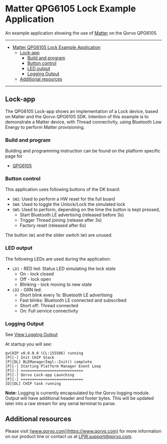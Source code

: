 # Matter QPG6105 Lock Example Application

An example application showing the use of
[Matter](https://github.com/project-chip/connectedhomeip) on the Qorvo QPG6105.

---

- [Matter QPG6105 Lock Example Application](#matter-qpg6105-lock-example-application)
  - [Lock-app](#lock-app)
    - [Build and program](#build-and-program)
    - [Button control](#button-control)
    - [LED output](#led-output)
    - [Logging Output](#logging-output)
  - [Additional resources](#additional-resources)

---

## Lock-app

The QPG6105 Lock-app shows an implementation of a Lock device, based on
Matter and the Qorvo QPG6105 SDK. Intention of this example is to demonstrate a Matter
device, with Thread connectivity, using Bluetooth Low Energy to perform Matter provisioning.

### Build and program

Building and programming instruction can be found on the platform specific page for

- [QPG6105](../../qpg6105/doc/README.md)

### Button control

This application uses following buttons of the DK board:

- `SW2`: Used to perform a HW reset for the full board
- `SW4`: Used to toggle the Unlock/Lock the simulated lock
- `SW5`: Used to perform, depending on the time the button is kept pressed,
  - Start Bluetooth LE advertising (released before 3s)
  - Trigger Thread joining (release after 3s)
  - Factory reset (released after 6s)

The button `SW1` and the slider switch `SW3` are unused.

### LED output

The following LEDs are used during the application:

- `LD1` - RED led: Status LED simulating the lock state
  - On - lock closed
  - Off - lock open
  - Blinking - lock moving to new state
- `LD2` - GRN led:
  - Short blink every 1s: Bluetooth LE advertising
  - Fast blinks: Bluetooth LE connected and subscribed
  - Short off: Thread connected
  - On: Full service connectivity

### Logging Output

See [View Logging Output](../../qpg6105/doc/README.md#view-logging-output)

At startup you will see:

    qvCHIP v0.0.0.0 (CL:155586) running
    [P][-] Init CHIP Stack
    [P][DL] BLEManagerImpl::Init() complete
    [P][-] Starting Platform Manager Event Loop
    [P][-] ============================
    [P][-] Qorvo Lock-app Launching
    [P][-] ============================
    [D][DL] CHIP task running

**Note:** Logging is currently encapsulated by the Qorvo logging module.
Output will have additional header and footer bytes.
This will be updated later into a raw stream for any serial terminal to parse.

## Additional resources

Please visit [www.qorvo.com](https://www.qorvo.com) for more information on our product line or contact us at <LPW.support@qorvo.com>.

